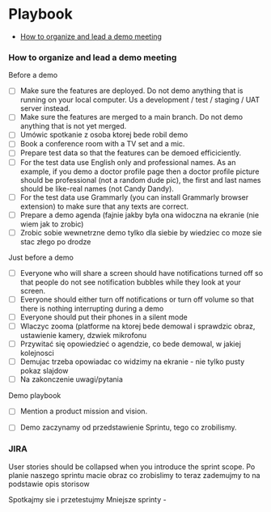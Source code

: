 # Playbook

- [How to organize and lead a demo meeting](#demo-meetings)

### How to organize and lead a demo meeting

Before a demo

- [ ] Make sure the features are deployed. Do not demo anything that is running on your local computer. Us a development / test / staging / UAT server instead.
- [ ] Make sure the features are merged to a main branch. Do not demo anything that is not yet merged.
- [ ] Umówic spotkanie z osoba ktorej bede robil demo
- [ ] Book a conference room with a TV set and a mic.
- [ ] Prepare test data so that the features can be demoed efficiciently. 
- [ ] For the test data use English only and professional names. As an example, if you demo a doctor profile page then a doctor profile picture should be professional (not a random dude pic), the first and last names should be like-real names (not Candy Dandy). 
- [ ] For the test data use Grammarly (you can install Grammarly browser extension) to make sure that any texts are correct.
- [ ] Prepare a demo agenda (fajnie jakby była ona widoczna na ekranie (nie wiem jak to zrobic)
- [ ] Zrobic sobie wewnetrzne demo tylko dla siebie by wiedziec co moze sie stac złego po drodze

Just before a demo

- [ ] Everyone who will share a screen should have notifications turned off so that people do not see notification bubbles while they look at your screen.
- [ ] Everyone should either turn off notifications or turn off volume so that there is nothing interrupting during a demo
- [ ] Everyone should put their phones in a silent mode
- [ ] Wlaczyc zooma (platforme na ktorej bede demowal i sprawdzic obraz, ustawienie kamery, dzwiek mikrofonu
- [ ] Przywitać się opowiedzieć o agendzie, co bede demowal, w jakiej kolejnosci
- [ ] Demujac trzeba opowiadac co widzimy na ekranie - nie tylko pusty pokaz slajdow
- [ ] Na zakonczenie uwagi/pytania

Demo playbook
- [ ] Mention a product mission and vision.
- [ ] Demo zaczynamy od przedstawienie Sprintu, tego co zrobilismy.


### JIRA
User stories should be collapsed when you introduce the sprint scope.
Po planie naszego sprintu macie obraz co zrobislimy
to teraz zademujmy to na podstawie opis storisow

Spotkajmy sie i przetestujmy
Mniejsze sprinty - 
